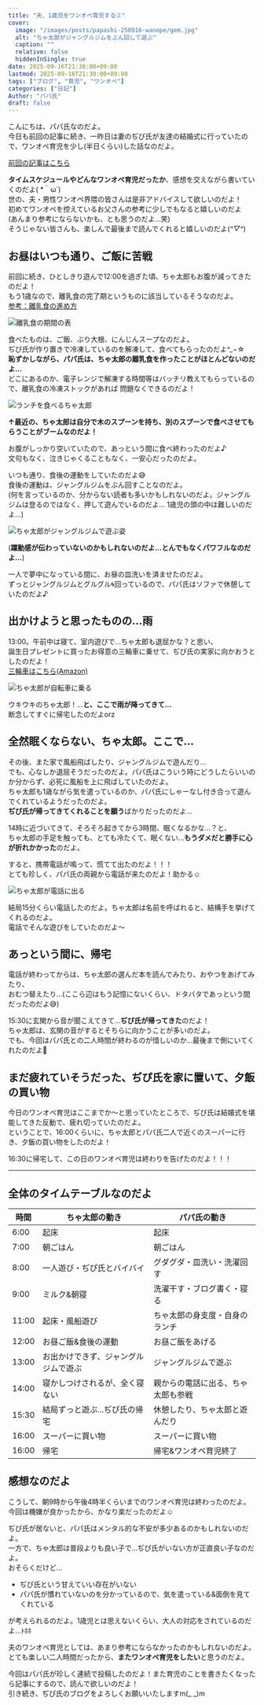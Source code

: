 ```yaml
---
title: "夫、1歳児をワンオペ育児する②"
cover:
  image: "/images/posts/papashi-250916-wanope/gem.jpg"
  alt: "ちゃ太郎がジャングルジムをぶん回して遊ぶ"
  caption: ""
  relative: false
  hiddenInSingle: true
date: 2025-09-16T21:30:00+09:00
lastmod: 2025-09-16T21:30:00+09:00
tags: ["ブログ", "育児", "ワンオペ"]
categories: ["日記"]
Author: "パパ氏"
draft: false
---
```


こんにちは、パパ氏なのだよ。  
今日も前回の記事に続き、一昨日は妻のぢぴ氏が友達の結婚式に行っていたので、ワンオペ育児を少し(半日くらい)した話なのだよ。

[前回の記事はこちら](/posts/250914-wanope.md/)

**タイムスケジュールやどんなワンオペ育児だったか**、感想を交えながら書いていくのだよ( \*｀ω´)  
世の、夫・男性ワンオペ界隈の皆さんは是非アドバイスして欲しいのだよ！  
初めてワンオペを控えているお父さんの参考に少しでもなると嬉しいのだよ  
(あんまり参考にならないかも、とも思うのだよ...笑)  
そうじゃない皆さんも、楽しんで最後まで読んでくれると嬉しいのだよ(*^▽^*)

## お昼はいつも通り、ご飯に苦戦

前回に続き、ひとしきり遊んで12:00を過ぎた頃、ちゃ太郎もお腹が減ってきたのだよ！  
もう1歳なので、離乳食の完了期というものに該当しているそうなのだよ。  
[参考：離乳食の進め方](https://the-kindest.com/media/babyfood-procedure/?srsltid=AfmBOoq8VxjEZ2bwBuxlVtK_SN2cKv8v1rjzZEnpsGv1Tn0kryeh5sCU)

![離乳食の期間の表](/images/posts/papashi-250916-wanope/kikan.jpg)

食べたものは、ご飯、ぶり大根、にんじんスープなのだよ。  
ぢぴ氏が作り置きで冷凍しているのを解凍して、食べてもらったのだよ^_−☆  
**恥ずかしながら、パパ氏は、ちゃ太郎の離乳食を作ったことがほとんどないのだよ...**  
どこにあるのか、電子レンジで解凍する時間等はバッチリ教えてもらっているので、離乳食の冷凍ストックがあれば
問題なくできるのだよ！

![ランチを食べるちゃ太郎](/images/posts/papashi-250916-wanope/lunch.jpg)

**↑最近の、ちゃ太郎は自分で木のスプーンを持ち、別のスプーンで食べさせてもらうことがブームなのだよ！**

お腹がしっかり空いていたので、あっという間に食べ終わったのだよ♪  
文句もなく、泣きじゃくることもなく、一安心だったのだよ。

いつも通り、食後の運動をしていたのだよ😅  
食後の運動は、ジャングルジムをぶん回すことなのだよ。  
(何を言っているのか、分からない読者も多いかもしれないのだよ。ジャングルジムは登るのではなく、押して遊んでいるのだよ...
1歳児の頭の中は難しいのだよ...)

![ちゃ太郎がジャングルジムで遊ぶ姿](/images/posts/papashi-250916-wanope/gem.jpg)

(**躍動感が伝わっていないのかもしれないのだよ...とんでもなくパワフルなのだよ...**)

一人で夢中になっている間に、お昼の皿洗いを済ませたのだよ。  
ずっとジャングルジムとグルグル🌀回っているので、パパ氏はソファで休憩していたのだよ♪

## 出かけようと思ったものの...雨

13:00。午前中は寝て、室内遊びで...ちゃ太郎も退屈かな？と思い、  
誕生日プレゼントに買ったお得意の三輪車に乗せて、ぢぴ氏の実家に向かおうとしたのだよ！  
[三輪車はこちら(Amazon)](https://amzn.asia/d/b4qpRzI)

![ちゃ太郎が自転車に乗る](/images/posts/papashi-250916-wanope/odekake.jpg)

ウキウキのちゃ太郎！...**と、ここで雨が降ってきて...**  
断念してすぐに帰宅したのだよorz

## 全然眠くならない、ちゃ太郎。ここで...

その後、また家で風船飛ばしたり、ジャングルジムで遊んだり...  
でも、心なしか退屈そうだったのだよ。パパ氏はこういう時にどうしたらいいのか分からず、必死に風船を上に飛ばしていたのだよ。  
ちゃ太郎も1歳ながら気を遣っているのか、パパ氏にしゃーなし付き合って遊んでくれているようだったのだよ。  
**ぢぴ氏が帰ってきてくれることを願う**ばかりだったのだよ...

14時に近づいてきて、そろそろ起きてから3時間、眠くなるかな...？と、  
ちゃ太郎の手足を触っても、とても冷たくて、眠くない...**もうダメだと勝手に心が折れかかった**のだよ。

すると、携帯電話が鳴って、慌てて出たのだよ！！！  
とても珍しく、パパ氏の両親から電話が来たのだよ！助かる☺️

![ちゃ太郎が電話に出る](/images/posts/papashi-250916-wanope/tel.jpg)

結局15分くらい電話したのだよ。ちゃ太郎は名前を呼ばれると、結構手を挙げてくれるのだよ。  
電話でそんな遊びをしていたのだよ〜

## あっという間に、帰宅

電話が終わってからは、ちゃ太郎の選んだ本を読んでみたり、おやつをあげてみたり、  
おむつ替えたり...(ここら辺はもう記憶にないくらい、ドタバタであっという間だったのだよ😅)

15:30に玄関から音が聞こえてきて...**ぢぴ氏が帰ってきた**のだよ！  
ちゃ太郎は、玄関の音がするとそちらに向かうことが多いのだよ。  
でも、今回はパパ氏との二人時間が終わるのが惜しいのか...最後まで側にいてくれたのだよ🤩

## まだ疲れていそうだった、ぢぴ氏を家に置いて、夕飯の買い物

今日のワンオペ育児はここまでか〜と思っていたところで、ぢぴ氏は結婚式を堪能してきた反動で、疲れ切っていたのだよ。  
ということで、16:00くらいに、ちゃ太郎とパパ氏二人で近くのスーパーに行き、夕飯の買い物をしたのだよ！

16:30に帰宅して、この日のワンオペ育児は終わりを告げたのだよ！！！

---

## 全体のタイムテーブルなのだよ

|時間|ちゃ太郎の動き|パパ氏の動き|
|--|--|--|
|6:00|起床|起床|
|7:00|朝ごはん|朝ごはん|
|8:00|一人遊び・ぢぴ氏とバイバイ|グダグダ・皿洗い・洗濯回す|
|9:00|ミルク&朝寝|洗濯干す・ブログ書く・寝る|
|11:00|起床・風船遊び|ちゃ太郎の身支度・自身のランチ|
|12:00|お昼ご飯&食後の運動|お昼ご飯をあげる|
|13:00|お出かけできず、ジャングルジムで遊ぶ|ジャングルジムで遊ぶ|
|14:00|寝かしつけされるが、全く寝ない|親からの電話に出る、ちゃ太郎も参戦|
|15:30|結局ずっと遊ぶ...ぢぴ氏の帰宅|休憩したり、ちゃ太郎と遊んだり|
|16:00|スーパーに買い物|スーパーに買い物|
|16:00|帰宅|帰宅&ワンオペ育児終了|

## 感想なのだよ

こうして、朝9時から午後4時半くらいまでのワンオペ育児は終わったのだよ。  
今回は機嫌が良かったから、かなり楽だったのだよ☺️

ぢぴ氏が居ないと、パパ氏はメンタル的な不安が多少あるのかもしれないのだよ。  
一方で、ちゃ太郎は普段よりも良い子で...ぢぴ氏がいない方が正直良い子なのだよ。  
おそらくだけど...

- ぢぴ氏という甘えていい存在がいない
- パパ氏が慣れていないのを分かっているので、気を遣っている&面倒を見てくれている

が考えられるのだよ。1歳児とは思えないくらい、大人の対応をされているのだよ...ﾄﾎﾎ

夫のワンオペ育児としては、あまり参考にならなかったのかもしれないのだよ。  
とても楽しい二人時間だったから、**またワンオペ育児をしたい**と思うのだよ。

今回はパパ氏が珍しく連続で投稿したのだよ！また育児のことを書きたくなったら記事にするので、読んで欲しいのだよ！  
引き続き、ぢぴ氏のブログをよろしくお願いいたしますm(_ _)m
